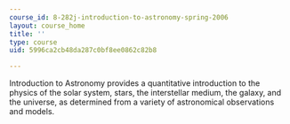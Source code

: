 ```yaml
---
course_id: 8-282j-introduction-to-astronomy-spring-2006
layout: course_home
title: ''
type: course
uid: 5996ca2cb48da287c0bf8ee0862c82b8

---
```

Introduction to Astronomy provides a quantitative introduction to the physics of the solar system, stars, the interstellar medium, the galaxy, and the universe, as determined from a variety of astronomical observations and models.
